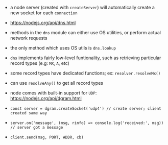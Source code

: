 - a node server (created with `createServer`) will automatically create a new socket for each `connection`

- https://nodejs.org/api/dns.html
- methods in the `dns` module can either use OS utilities, or perform actual network requests
- the only method which uses OS utils is `dns.lookup`
- `dns` implements fairly low-level funtionality, such as retrieving particular record types (e.g: `MX`, `A`, etc)
- some record types have dedicated functions; ex: `resolver.resolveMx()`
- can use `resolveAny()` to get all record types

- node comes with built-in support for `UDP`: https://nodejs.org/api/dgram.html
- `const server = dgram.createSocket('udp4') // create server; client created same way`
- `server.on('message', (msg, rinfo) => console.log('received:', msg)) // server got a message`
- `client.send(msg, PORT, ADDR, cb)`